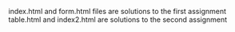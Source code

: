 index.html and form.html files are solutions to the first assignment
table.html and index2.html are solutions to the second assignment
